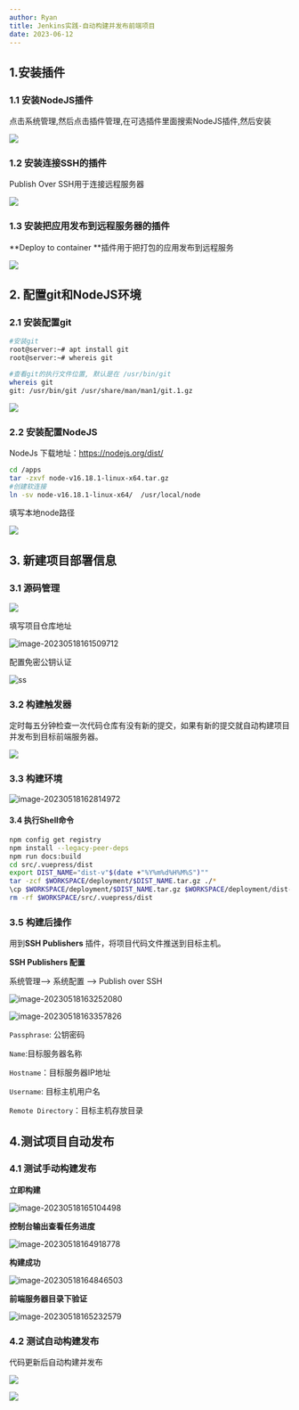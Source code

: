 ```yaml
---
author: Ryan
title: Jenkins实践-自动构建并发布前端项目
date: 2023-06-12
---
```





## 1.安装插件

### 1.1 安装NodeJS插件

点击系统管理,然后点击插件管理,在可选插件里面搜索NodeJS插件,然后安装

![](https://cdn1.ryanxin.live/image-20230517144020337.png)





### 1.2 安装连接SSH的插件

Publish Over SSH用于连接远程服务器

![](https://cdn1.ryanxin.live/image-20230517144326164.png)





### 1.3 安装把应用发布到远程服务器的插件

**Deploy to container **插件用于把打包的应用发布到远程服务

![](https://cdn1.ryanxin.live/image-20230517144416905.png)





## 2. 配置git和NodeJS环境

### 2.1 安装配置git

```bash
#安装git
root@server:~# apt install git 
root@server:~# whereis git 

#查看git的执行文件位置, 默认是在 /usr/bin/git
whereis git
git: /usr/bin/git /usr/share/man/man1/git.1.gz
```



![](https://cdn1.ryanxin.live/image-20230517144940156.png)



### 2.2 安装配置NodeJS



NodeJs 下载地址：https://nodejs.org/dist/



```bash
cd /apps
tar -zxvf node-v16.18.1-linux-x64.tar.gz
#创建软连接
ln -sv node-v16.18.1-linux-x64/  /usr/local/node
```



填写本地node路径

![](https://cdn1.ryanxin.live/image-20230517150947230.png)



## 3. 新建项目部署信息

### 3.1  源码管理

![](https://cdn1.ryanxin.live/image-20230517151201485.png)



填写项目仓库地址

![image-20230518161509712](https://cdn1.ryanxin.live/image-20230518161509712.png)

配置免密公钥认证

![ss](https://cdn1.ryanxin.live/image-20230518162443881.png)

### 3.2 构建触发器

定时每五分钟检查一次代码仓库有没有新的提交，如果有新的提交就自动构建项目并发布到目标前端服务器。

![](https://cdn1.ryanxin.live/image-20230518162525400.png)





### 3.3 构建环境

![image-20230518162814972](https://cdn1.ryanxin.live/image-20230518162814972.png)





#### 3.4 执行Shell命令

```bash
npm config get registry 
npm install --legacy-peer-deps
npm run docs:build
cd src/.vuepress/dist
export DIST_NAME="dist-v"$(date +"%Y%m%d%H%M%S")""
tar -zcf $WORKSPACE/deployment/$DIST_NAME.tar.gz ./*
\cp $WORKSPACE/deployment/$DIST_NAME.tar.gz $WORKSPACE/deployment/dist-latest.tar.gz
rm -rf $WORKSPACE/src/.vuepress/dist
```





### 3.5 构建后操作

用到**SSH Publishers** 插件，将项目代码文件推送到目标主机。

**SSH Publishers 配置**

系统管理—> 系统配置 —> Publish over SSH

![image-20230518163252080](https://cdn1.ryanxin.live/image-20230518163252080.png)

 

![image-20230518163357826](https://cdn1.ryanxin.live/image-20230518163357826.png)



`Passphrase`: 公钥密码 

`Name`:目标服务器名称

`Hostname`：目标服务器IP地址

`Username`: 目标主机用户名

`Remote Directory`：目标主机存放目录





## 4.测试项目自动发布

### 4.1 测试手动构建发布

**立即构建**

![image-20230518165104498](https://cdn1.ryanxin.live/image-20230518165104498.png)



**控制台输出查看任务进度**

![image-20230518164918778](https://cdn1.ryanxin.live/image-20230518164918778.png)

**构建成功**

![image-20230518164846503](https://cdn1.ryanxin.live/image-20230518164846503.png)



**前端服务器目录下验证**

![image-20230518165232579](https://cdn1.ryanxin.live/image-20230518165232579.png)





### 4.2 测试自动构建发布

代码更新后自动构建并发布

![](https://cdn1.ryanxin.live/image-20230518170955693.png)



![](https://cdn1.ryanxin.live/image-20230518171204946.png)

